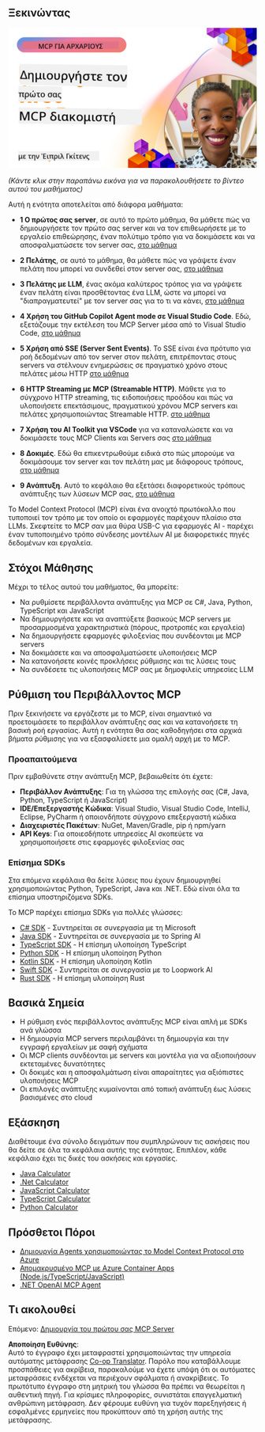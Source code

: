 <!--
CO_OP_TRANSLATOR_METADATA:
{
  "original_hash": "858362ce0118de3fec0f9114bf396101",
  "translation_date": "2025-08-18T13:53:36+00:00",
  "source_file": "03-GettingStarted/README.md",
  "language_code": "el"
}
-->
## Ξεκινώντας  

[![Δημιουργήστε τον Πρώτο σας MCP Server](../../../translated_images/04.0ea920069efd979a0b2dad51e72c1df7ead9c57b3305796068a6cee1f0dd6674.el.png)](https://youtu.be/sNDZO9N4m9Y)

_(Κάντε κλικ στην παραπάνω εικόνα για να παρακολουθήσετε το βίντεο αυτού του μαθήματος)_

Αυτή η ενότητα αποτελείται από διάφορα μαθήματα:

- **1 Ο πρώτος σας server**, σε αυτό το πρώτο μάθημα, θα μάθετε πώς να δημιουργήσετε τον πρώτο σας server και να τον επιθεωρήσετε με το εργαλείο επιθεώρησης, έναν πολύτιμο τρόπο για να δοκιμάσετε και να αποσφαλματώσετε τον server σας, [στο μάθημα](01-first-server/README.md)

- **2 Πελάτης**, σε αυτό το μάθημα, θα μάθετε πώς να γράψετε έναν πελάτη που μπορεί να συνδεθεί στον server σας, [στο μάθημα](02-client/README.md)

- **3 Πελάτης με LLM**, ένας ακόμα καλύτερος τρόπος για να γράψετε έναν πελάτη είναι προσθέτοντας ένα LLM, ώστε να μπορεί να "διαπραγματευτεί" με τον server σας για το τι να κάνει, [στο μάθημα](03-llm-client/README.md)

- **4 Χρήση του GitHub Copilot Agent mode σε Visual Studio Code**. Εδώ, εξετάζουμε την εκτέλεση του MCP Server μέσα από το Visual Studio Code, [στο μάθημα](04-vscode/README.md)

- **5 Χρήση από SSE (Server Sent Events)**. Το SSE είναι ένα πρότυπο για ροή δεδομένων από τον server στον πελάτη, επιτρέποντας στους servers να στέλνουν ενημερώσεις σε πραγματικό χρόνο στους πελάτες μέσω HTTP [στο μάθημα](05-sse-server/README.md)

- **6 HTTP Streaming με MCP (Streamable HTTP)**. Μάθετε για το σύγχρονο HTTP streaming, τις ειδοποιήσεις προόδου και πώς να υλοποιήσετε επεκτάσιμους, πραγματικού χρόνου MCP servers και πελάτες χρησιμοποιώντας Streamable HTTP. [στο μάθημα](06-http-streaming/README.md)

- **7 Χρήση του AI Toolkit για VSCode** για να καταναλώσετε και να δοκιμάσετε τους MCP Clients και Servers σας [στο μάθημα](07-aitk/README.md)

- **8 Δοκιμές**. Εδώ θα επικεντρωθούμε ειδικά στο πώς μπορούμε να δοκιμάσουμε τον server και τον πελάτη μας με διάφορους τρόπους, [στο μάθημα](08-testing/README.md)

- **9 Ανάπτυξη**. Αυτό το κεφάλαιο θα εξετάσει διαφορετικούς τρόπους ανάπτυξης των λύσεων MCP σας, [στο μάθημα](09-deployment/README.md)


Το Model Context Protocol (MCP) είναι ένα ανοιχτό πρωτόκολλο που τυποποιεί τον τρόπο με τον οποίο οι εφαρμογές παρέχουν πλαίσιο στα LLMs. Σκεφτείτε το MCP σαν μια θύρα USB-C για εφαρμογές AI - παρέχει έναν τυποποιημένο τρόπο σύνδεσης μοντέλων AI με διαφορετικές πηγές δεδομένων και εργαλεία.

## Στόχοι Μάθησης

Μέχρι το τέλος αυτού του μαθήματος, θα μπορείτε:

- Να ρυθμίσετε περιβάλλοντα ανάπτυξης για MCP σε C#, Java, Python, TypeScript και JavaScript
- Να δημιουργήσετε και να αναπτύξετε βασικούς MCP servers με προσαρμοσμένα χαρακτηριστικά (πόρους, προτροπές και εργαλεία)
- Να δημιουργήσετε εφαρμογές φιλοξενίας που συνδέονται με MCP servers
- Να δοκιμάσετε και να αποσφαλματώσετε υλοποιήσεις MCP
- Να κατανοήσετε κοινές προκλήσεις ρύθμισης και τις λύσεις τους
- Να συνδέσετε τις υλοποιήσεις MCP σας με δημοφιλείς υπηρεσίες LLM

## Ρύθμιση του Περιβάλλοντος MCP

Πριν ξεκινήσετε να εργάζεστε με το MCP, είναι σημαντικό να προετοιμάσετε το περιβάλλον ανάπτυξης σας και να κατανοήσετε τη βασική ροή εργασίας. Αυτή η ενότητα θα σας καθοδηγήσει στα αρχικά βήματα ρύθμισης για να εξασφαλίσετε μια ομαλή αρχή με το MCP.

### Προαπαιτούμενα

Πριν εμβαθύνετε στην ανάπτυξη MCP, βεβαιωθείτε ότι έχετε:

- **Περιβάλλον Ανάπτυξης**: Για τη γλώσσα της επιλογής σας (C#, Java, Python, TypeScript ή JavaScript)
- **IDE/Επεξεργαστής Κώδικα**: Visual Studio, Visual Studio Code, IntelliJ, Eclipse, PyCharm ή οποιονδήποτε σύγχρονο επεξεργαστή κώδικα
- **Διαχειριστές Πακέτων**: NuGet, Maven/Gradle, pip ή npm/yarn
- **API Keys**: Για οποιεσδήποτε υπηρεσίες AI σκοπεύετε να χρησιμοποιήσετε στις εφαρμογές φιλοξενίας σας


### Επίσημα SDKs

Στα επόμενα κεφάλαια θα δείτε λύσεις που έχουν δημιουργηθεί χρησιμοποιώντας Python, TypeScript, Java και .NET. Εδώ είναι όλα τα επίσημα υποστηριζόμενα SDKs.

Το MCP παρέχει επίσημα SDKs για πολλές γλώσσες:
- [C# SDK](https://github.com/modelcontextprotocol/csharp-sdk) - Συντηρείται σε συνεργασία με τη Microsoft
- [Java SDK](https://github.com/modelcontextprotocol/java-sdk) - Συντηρείται σε συνεργασία με το Spring AI
- [TypeScript SDK](https://github.com/modelcontextprotocol/typescript-sdk) - Η επίσημη υλοποίηση TypeScript
- [Python SDK](https://github.com/modelcontextprotocol/python-sdk) - Η επίσημη υλοποίηση Python
- [Kotlin SDK](https://github.com/modelcontextprotocol/kotlin-sdk) - Η επίσημη υλοποίηση Kotlin
- [Swift SDK](https://github.com/modelcontextprotocol/swift-sdk) - Συντηρείται σε συνεργασία με το Loopwork AI
- [Rust SDK](https://github.com/modelcontextprotocol/rust-sdk) - Η επίσημη υλοποίηση Rust

## Βασικά Σημεία

- Η ρύθμιση ενός περιβάλλοντος ανάπτυξης MCP είναι απλή με SDKs ανά γλώσσα
- Η δημιουργία MCP servers περιλαμβάνει τη δημιουργία και την εγγραφή εργαλείων με σαφή σχήματα
- Οι MCP clients συνδέονται με servers και μοντέλα για να αξιοποιήσουν εκτεταμένες δυνατότητες
- Οι δοκιμές και η αποσφαλμάτωση είναι απαραίτητες για αξιόπιστες υλοποιήσεις MCP
- Οι επιλογές ανάπτυξης κυμαίνονται από τοπική ανάπτυξη έως λύσεις βασισμένες στο cloud

## Εξάσκηση

Διαθέτουμε ένα σύνολο δειγμάτων που συμπληρώνουν τις ασκήσεις που θα δείτε σε όλα τα κεφάλαια αυτής της ενότητας. Επιπλέον, κάθε κεφάλαιο έχει τις δικές του ασκήσεις και εργασίες.

- [Java Calculator](./samples/java/calculator/README.md)
- [.Net Calculator](../../../03-GettingStarted/samples/csharp)
- [JavaScript Calculator](./samples/javascript/README.md)
- [TypeScript Calculator](./samples/typescript/README.md)
- [Python Calculator](../../../03-GettingStarted/samples/python)

## Πρόσθετοι Πόροι

- [Δημιουργία Agents χρησιμοποιώντας το Model Context Protocol στο Azure](https://learn.microsoft.com/azure/developer/ai/intro-agents-mcp)
- [Απομακρυσμένο MCP με Azure Container Apps (Node.js/TypeScript/JavaScript)](https://learn.microsoft.com/samples/azure-samples/mcp-container-ts/mcp-container-ts/)
- [.NET OpenAI MCP Agent](https://learn.microsoft.com/samples/azure-samples/openai-mcp-agent-dotnet/openai-mcp-agent-dotnet/)

## Τι ακολουθεί

Επόμενο: [Δημιουργία του πρώτου σας MCP Server](01-first-server/README.md)

**Αποποίηση Ευθύνης**:  
Αυτό το έγγραφο έχει μεταφραστεί χρησιμοποιώντας την υπηρεσία αυτόματης μετάφρασης [Co-op Translator](https://github.com/Azure/co-op-translator). Παρόλο που καταβάλλουμε προσπάθειες για ακρίβεια, παρακαλούμε να έχετε υπόψη ότι οι αυτόματες μεταφράσεις ενδέχεται να περιέχουν σφάλματα ή ανακρίβειες. Το πρωτότυπο έγγραφο στη μητρική του γλώσσα θα πρέπει να θεωρείται η αυθεντική πηγή. Για κρίσιμες πληροφορίες, συνιστάται επαγγελματική ανθρώπινη μετάφραση. Δεν φέρουμε ευθύνη για τυχόν παρεξηγήσεις ή εσφαλμένες ερμηνείες που προκύπτουν από τη χρήση αυτής της μετάφρασης.